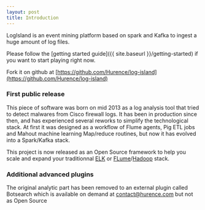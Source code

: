 ```yaml
---
layout: post
title: Introduction
---
```


LogIsland is an event mining platform based on spark and Kafka to ingest a huge amount of log files.

Please follow the [getting started guide]({{ site.baseurl }}/getting-started) if you want to start playing right now.


Fork it on github at [https://github.com/Hurence/log-island](https://github.com/Hurence/log-island)

### First public release
This piece of software was born on mid 2013 as a log analysis tool that tried to detect malwares from Cisco firewall logs.
It has been in production since then, and has experienced several reworks to simplify the technological stack.
At first it was designed as a workflow of Flume agents, Pig ETL jobs and Mahout machine learning Map/reduce routines, but 
now it has evolved into a Spark/Kafka stack. 

This project is now released as an Open Source framework to help you scale and expand your traditionnal [ELK](https://www.elastic.co/downloads) or [FLume](https://flume.apache.org/)/[Hadoop](https://hadoop.apache.org/) stack.

### Additional advanced plugins
The original analytic part has been removed to an external plugin called Botsearch which is available on demand at [contact@hurence.com](mailto:contact@hurence.com)
but not as Open Source


